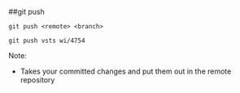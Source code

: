 ##git push

```
git push <remote> <branch>

git push vsts wi/4754
```

Note:
+ Takes your committed changes and put them out in the remote repository